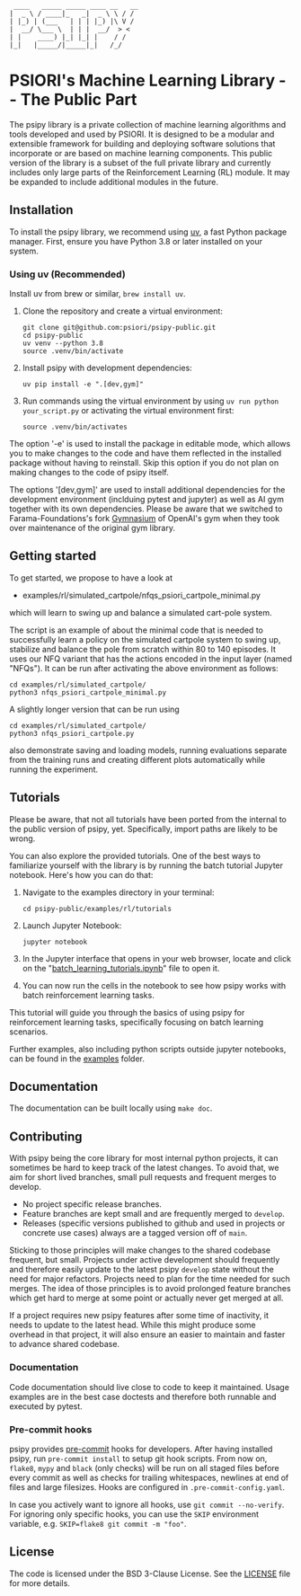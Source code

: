      ____   _____ _____ ____ __   __
    |  _ \ / ____|_   _|  _ \ \ / /
    | |_) | (___   | | | |_) |\ V /
    |  __/ \___ \  | | |  __/  > <
    | |    ____) |_| |_| |    / /
    |_|   |_____/|_____|_|   /_/

# PSIORI's Machine Learning Library -- The Public Part

The psipy library is a private collection of machine learning algorithms and tools developed and used by PSIORI. It is designed to be a modular and extensible framework for building and deploying software solutions that incorporate or are based on machine learning components. This public version of the library is a subset of the full private library and currently includes only large parts of the Reinforcement Learning (RL) module. It may be expanded to include additional modules in the future.

## Installation

To install the psipy library, we recommend using [uv](https://docs.astral.sh/uv/), a fast Python package manager. First, ensure you have Python 3.8 or later installed on your system.

### Using uv (Recommended)

Install uv from brew or similar, `brew install uv`.

1. Clone the repository and create a virtual environment:

   ```Shell
   git clone git@github.com:psiori/psipy-public.git
   cd psipy-public
   uv venv --python 3.8
   source .venv/bin/activate
   ```

2. Install psipy with development dependencies:

   ```Shell
   uv pip install -e ".[dev,gym]"
   ```

3. Run commands using the virtual environment by using `uv run python your_script.py` or activating the virtual environment first:

   ```Shell
   source .venv/bin/activates
   ```

The option '-e' is used to install the package in editable mode, which allows you to make changes to the code and have them reflected in the installed package without having to reinstall. Skip this option if you do not plan on making changes to the code of psipy itself.

The options '[dev,gym]' are used to install additional dependencies for the development environment (inclduing pytest and jupyter) as well as AI gym together with its own dependencies. Please be aware that we switched to Farama-Foundations's fork [Gymnasium](https://github.com/Farama-Foundation/Gymnasium) of OpenAI's gym when they took over maintenance of the original gym library.

## Getting started

To get started, we propose to have a look at

- examples/rl/simulated_cartpole/nfqs_psiori_cartpole_minimal.py

which will learn to swing up and balance a simulated cart-pole system.

The script is an example of about the minimal code that is needed to successfully learn a policy on the simulated cartpole system to swing up, stabilize and balance the pole from scratch within 80 to 140 episodes. It uses our NFQ variant that has the actions encoded in the input layer (named "NFQs"). It can be run after activating the above environment as follows:

```Shell
cd examples/rl/simulated_cartpole/
python3 nfqs_psiori_cartpole_minimal.py
```

A slightly longer version that can be run using

```Shell
cd examples/rl/simulated_cartpole/
python3 nfqs_psiori_cartpole.py
```

also demonstrate saving and loading models, running evaluations separate from the training runs and creating different plots automatically while running the experiment.

## Tutorials

Please be aware, that not all tutorials have been ported from the internal to the public version of psipy, yet. Specifically, import paths are likely to be wrong.

You can also explore the provided tutorials. One of the best ways to familiarize yourself with the library is by running the batch tutorial Jupyter notebook. Here's how you can do that:

1. Navigate to the examples directory in your terminal:

   ```
   cd psipy-public/examples/rl/tutorials
   ```

2. Launch Jupyter Notebook:

   ```
   jupyter notebook
   ```

3. In the Jupyter interface that opens in your web browser, locate and click on the "[batch_learning_tutorials.ipynb](./examples/rl/tutorials/batch_learning_tutorials.ipynb)" file to open it.

4. You can now run the cells in the notebook to see how psipy works with batch reinforcement learning tasks.

This tutorial will guide you through the basics of using psipy for reinforcement learning tasks, specifically focusing on batch learning scenarios.

Further examples, also including python scripts outside jupyter notebooks, can be found in the [examples](./examples) folder.

## Documentation

The documentation can be built locally using `make doc`.

## Contributing

With psipy being the core library for most internal python projects, it can sometimes be hard to keep track of the latest changes. To avoid that, we aim for short lived branches, small pull requests and frequent merges to develop.

- No project specific release branches.
- Feature branches are kept small and are frequently merged to `develop`.
- Releases (specific versions published to github and used in projects or concrete use cases) always are a tagged version off of `main`.

Sticking to those principles will make changes to the shared codebase frequent, but small. Projects under active development should frequently and therefore easily update to the latest psipy `develop` state without the need for major refactors. Projects need to plan for the time needed for such merges. The idea of those principles is to avoid prolonged feature branches which get hard to merge at some point or actually never get merged at all.

If a project requires new psipy features after some time of inactivity, it needs to update to the latest head. While this might produce some overhead in that project, it will also ensure an easier to maintain and faster to advance shared codebase.

### Documentation

Code documentation should live close to code to keep it maintained. Usage examples are in the best case doctests and therefore both runnable and executed by pytest.

### Pre-commit hooks

psipy provides [pre-commit](https://pre-commit.com/) hooks for developers. After having installed psipy, run `pre-commit install` to setup git hook scripts. From now on, `flake8`, `mypy` and `black` (only checks) will be run on all staged files before every commit as well as checks for trailing whitespaces, newlines at end of files and large filesizes. Hooks are configured in `.pre-commit-config.yaml`.

In case you actively want to ignore all hooks, use `git commit --no-verify`. For ignoring only specific hooks, you can use the `SKIP` environment variable, e.g. `SKIP=flake8 git commit -m "foo"`.

## License

The code is licensed under the BSD 3-Clause License. See the [LICENSE](./LICENSE) file for more details.

